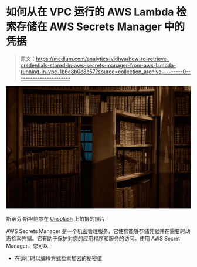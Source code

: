 # 如何从在 VPC 运行的 AWS Lambda 检索存储在 AWS Secrets Manager 中的凭据

> 原文：<https://medium.com/analytics-vidhya/how-to-retrieve-credentials-stored-in-aws-secrets-manager-from-aws-lambda-running-in-vpc-1b6c8b0c8c57?source=collection_archive---------0----------------------->

![](img/f76a657f002f6decfd0fea6668dab958.png)

斯蒂芬·斯坦鲍尔在 [Unsplash](https://unsplash.com/s/photos/secrets?utm_source=unsplash&utm_medium=referral&utm_content=creditCopyText) 上拍摄的照片

AWS Secrets Manager 是一个机密管理服务，它使您能够存储凭据并在需要时动态检索凭据。它有助于保护对您的应用程序和服务的访问。使用 AWS Secret Manager，您可以-

*   在运行时以编程方式检索加密的秘密值